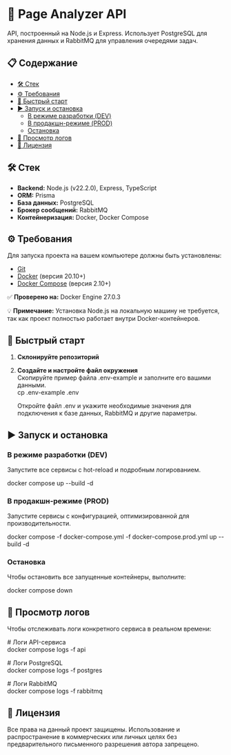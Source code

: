 # 🚀 Page Analyzer API

API, построенный на Node.js и Express. Использует PostgreSQL для хранения данных и RabbitMQ для управления очередями задач.

## 📋 Содержание

- [🛠️ Стек](#-стек)
- [⚙️ Требования](#️-требования)
- [🚀 Быстрый старт](#-быстрый-старт)
- [▶️ Запуск и остановка](#️-запуск-и-остановка)
  - [В режиме разработки (DEV)](#-в-режиме-разработки-dev)
  - [В продакшн-режиме (PROD)](#-в-продакшн-режиме-prod)
  - [Остановка](#-остановка)
- [📜 Просмотр логов](#-просмотр-логов)
- [📄 Лицензия](#-лицензия)

## 🛠️ Стек 

* **Backend:** Node.js (v22.2.0), Express, TypeScript  
* **ORM:** Prisma  
* **База данных:** PostgreSQL  
* **Брокер сообщений:** RabbitMQ  
* **Контейнеризация:** Docker, Docker Compose

## ⚙️ Требования

Для запуска проекта на вашем компьютере должны быть установлены:

* [Git](https://git-scm.com/)  
* [Docker](https://www.docker.com/) (версия 20.10+)  
* [Docker Compose](https://docs.docker.com/compose/) (версия 2.10+)

✅ **Проверено на:** Docker Engine 27.0.3

💡 **Примечание:** Установка Node.js на локальную машину не требуется, так как проект полностью работает внутри Docker-контейнеров.

## 🚀 Быстрый старт

1. **Склонируйте репозиторий** 

2. **Создайте и настройте файл окружения**  
   Скопируйте пример файла .env-example и заполните его вашими данными.  
   cp .env-example .env

   Откройте файл .env и укажите необходимые значения для подключения к базе данных, RabbitMQ и другие параметры.

## ▶️ Запуск и остановка

### **В режиме разработки (DEV)**

Запустите все сервисы с hot-reload и подробным логированием.

docker compose up \--build \-d

### **В продакшн-режиме (PROD)**

Запустите сервисы с конфигурацией, оптимизированной для производительности.

docker compose \-f docker-compose.yml \-f docker-compose.prod.yml up \--build \-d

### **Остановка**

Чтобы остановить все запущенные контейнеры, выполните:

docker compose down

## 📜 Просмотр логов

Чтобы отслеживать логи конкретного сервиса в реальном времени:

\# Логи API-сервиса  
docker compose logs \-f api

\# Логи PostgreSQL  
docker compose logs \-f postgres

\# Логи RabbitMQ  
docker compose logs \-f rabbitmq

## **📄 Лицензия**

Все права на данный проект защищены. Использование и распространение в коммерческих или личных целях без предварительного письменного разрешения автора запрещено.